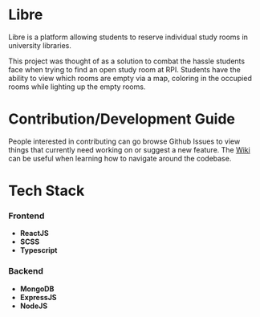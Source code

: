 # Libre
Libre is a platform allowing students to reserve individual study rooms in university libraries.

This project was thought of as a solution to combat the hassle students face when trying to find an open study room at RPI. Students have the ability to view which rooms are empty via a map, coloring in the occupied rooms while lighting up the empty rooms.

# Contribution/Development Guide
People interested in contributing can go browse Github Issues to view things that currently need working on or suggest a new feature. The [Wiki](https://github.com/BillyMerchan/Libre/wiki) can be useful when learning how to navigate around the codebase.

# Tech Stack
### Frontend ###
- **ReactJS**
- **SCSS**
- **Typescript**
### Backend ###
- **MongoDB**
- **ExpressJS**
- **NodeJS**
